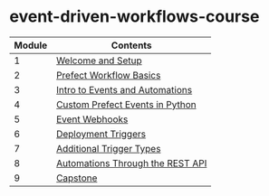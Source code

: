 # event-driven-workflows-course

|Module|Contents|
|--|---|
| 1| [Welcome and Setup](./module_1)|
| 2| [Prefect Workflow Basics](./module_2)|
| 3| [Intro to Events and Automations](./module_3)|
| 4| [Custom Prefect Events in Python](./module_4)|
| 5| [Event Webhooks](./module_5)|
| 6| [Deployment Triggers](./module_6)|
| 7| [Additional Trigger Types](./module_7)|
| 8| [Automations Through the REST API](./module_8)|
| 9| [Capstone](./module_9)|
